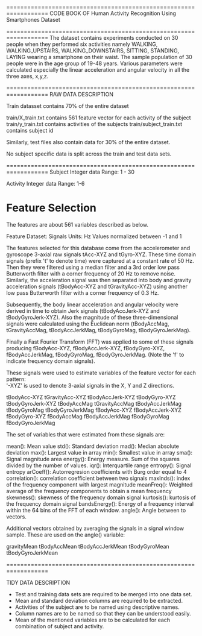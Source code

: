 ==================================================================
 CODE BOOK OF Human Activity Recognition Using Smartphones Dataset 

==================================================================
The dataset contains  experiments conducted on 30 people when they performed six activities namely WALKING, WALKING_UPSTAIRS, WALKING_DOWNSTAIRS, SITTING, STANDING, LAYING wearing a smartphone on their waist. The sample population of 30 people were in the age group of 19-48 years. Various parameters were calculated especially the linear acceleration and angular velocity in all the three axes, x,y,z.


==================================================================
RAW DATA DESCRIPTION

Train datasset contains 70% of the entire dataset

train/X_train.txt contains 561 feature vector for each activity of the subject
train/y_train.txt contains activities of the subjects
train/subject_train.txt contains subject id

Similarly, test files also contain data for 30% of the entire dataset.

No subject specific data is split across the train and test data sets.


==================================================================
Subject
Integer data 
Range: 1 - 30

Activity
Integer data
Range: 1-6


Feature Selection 
=================

The features are about 561 variables described as below.

Feature Dataset:  Signals
Units: Hz
Values normalized between -1 and 1

The features selected for this database come from the accelerometer and gyroscope 3-axial raw signals tAcc-XYZ and tGyro-XYZ. These time domain signals (prefix 't' to denote time) were captured at a constant rate of 50 Hz. Then they were filtered using a median filter and a 3rd order low pass Butterworth filter with a corner frequency of 20 Hz to remove noise. Similarly, the acceleration signal was then separated into body and gravity acceleration signals (tBodyAcc-XYZ and tGravityAcc-XYZ) using another low pass Butterworth filter with a corner frequency of 0.3 Hz. 

Subsequently, the body linear acceleration and angular velocity were derived in time to obtain Jerk signals (tBodyAccJerk-XYZ and tBodyGyroJerk-XYZ). Also the magnitude of these three-dimensional signals were calculated using the Euclidean norm (tBodyAccMag, tGravityAccMag, tBodyAccJerkMag, tBodyGyroMag, tBodyGyroJerkMag). 

Finally a Fast Fourier Transform (FFT) was applied to some of these signals producing fBodyAcc-XYZ, fBodyAccJerk-XYZ, fBodyGyro-XYZ, fBodyAccJerkMag, fBodyGyroMag, fBodyGyroJerkMag. (Note the 'f' to indicate frequency domain signals). 

These signals were used to estimate variables of the feature vector for each pattern:  
'-XYZ' is used to denote 3-axial signals in the X, Y and Z directions.

tBodyAcc-XYZ
tGravityAcc-XYZ
tBodyAccJerk-XYZ
tBodyGyro-XYZ
tBodyGyroJerk-XYZ
tBodyAccMag
tGravityAccMag
tBodyAccJerkMag
tBodyGyroMag
tBodyGyroJerkMag
fBodyAcc-XYZ
fBodyAccJerk-XYZ
fBodyGyro-XYZ
fBodyAccMag
fBodyAccJerkMag
fBodyGyroMag
fBodyGyroJerkMag

The set of variables that were estimated from these signals are: 

mean(): Mean value
std(): Standard deviation
mad(): Median absolute deviation 
max(): Largest value in array
min(): Smallest value in array
sma(): Signal magnitude area
energy(): Energy measure. Sum of the squares divided by the number of values. 
iqr(): Interquartile range 
entropy(): Signal entropy
arCoeff(): Autorregresion coefficients with Burg order equal to 4
correlation(): correlation coefficient between two signals
maxInds(): index of the frequency component with largest magnitude
meanFreq(): Weighted average of the frequency components to obtain a mean frequency
skewness(): skewness of the frequency domain signal 
kurtosis(): kurtosis of the frequency domain signal 
bandsEnergy(): Energy of a frequency interval within the 64 bins of the FFT of each window.
angle(): Angle between to vectors.

Additional vectors obtained by averaging the signals in a signal window sample. These are used on the angle() variable:

gravityMean
tBodyAccMean
tBodyAccJerkMean
tBodyGyroMean
tBodyGyroJerkMean

==================================================================

TIDY DATA DESCRIPTION

- Test and training data sets are required to be merged into one data set.
- Mean and standard deviation columns are required to be extracted.
- Activities of the subject are to be named using descriptive names.
- Column names are to be named so that they can be understood easily.
- Mean of the mentioned variables are to be calculated for each combination of subject and activity.






